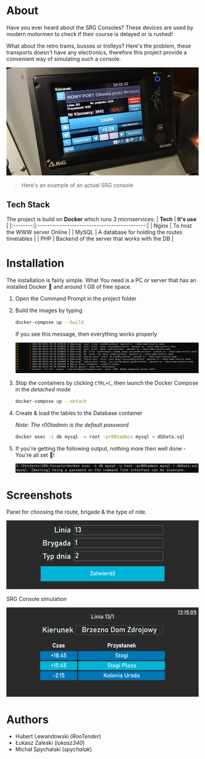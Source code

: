 # About
Have you ever heard about the SRG Consoles? These devices are used by modern motormen to check if their course is delayed or is rushed!

What about the retro trams, busses or trolleys? Here's the problem, these transports doesn't have any electronics, therefore this project provide a convenient way of simulating such a console.

![Real life SRG Console](misc/SRG-Console.jpg)
> Here's an example of an actual SRG console

## Tech Stack
The project is build on **Docker** which runs 3 microservices:
| **Tech** |                 **It's use**                 |
|:--------:|:--------------------------------------------:|
|   Nginx  |         To host the WWW server Online        |
|   MySQL  | A database for holding the routes timetables |
|    PHP   | Backend of the server that works with the DB |

# Installation
The installation is fairly simple. What You need is a PC or server that has an installed Docker 🐳 and around 1 GB of free space.


1. Open the Command Prompt in the project folder
2. Build the images by typing
   
   ```bash
   docker-compose up --build
   ```

   If you see this message, then everything works properly

   ![Successful Build](misc/SuccessfulBuild.png)

3. Stop the containers by clicking `CTRL+C`, then launch the Docker Compose in the *detached* mode

   ```bash
   docker-compose up --detach
   ```
4. Create & load the tables to the Database container
   
   *Note: The r00tadmin is the default password*
   ```bash
   docker exec -i db mysql -u root -pr00tadmin mysql < dbData.sql
   ```
5. If you're getting the following output, nothing more then well done - You're all set 🎉!

   ![Successful Load](misc/SuccessfulLoad.png)

# Screenshots
Panel for choosing the route, brigade & the type of ride.

![Settings panel](misc/Example1.png)

SRG Console simulation

![SRG Console panel](misc/Example2.png)

# Authors
- Hubert Lewandowski (*RooTender*)
- Łukasz Zaleski (*lukasz340*)
- Michał Spychalski (*spychalak*)